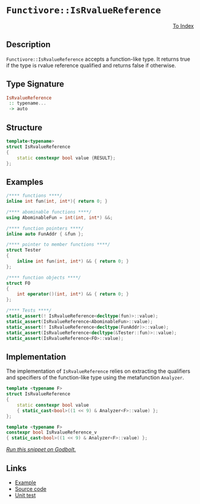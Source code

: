 <!-- Copyright 2024 Feng Mofan
SPDX-License-Identifier: Apache-2.0 -->

# `Functivore::IsRvalueReference`

<p style='text-align: right;'><a href="../../../facilities/metafunctions.md#is_rvalue_reference">To Index</a></p>

## Description

`Functivore::IsRvalueReference` accepts a function-like type. It returns true if the type is rvalue reference qualified and returns false if otherwise.

## Type Signature

```Haskell
IsRvalueReference
 :: typename...
 -> auto
```

## Structure

```C++
template<typename>
struct IsRvalueReference
{
    static constexpr bool value {RESULT};
};
```

## Examples

```C++
/**** functions ****/
inline int fun(int, int*){ return 0; }

/**** abominable functions ****/
using AbominableFun = int(int, int*) &&;

/**** function pointers ****/
inline auto FunAddr { &fun };

/**** pointer to member functions ****/
struct Tester
{
    inline int fun(int, int*) && { return 0; }
};

/**** function objects ****/
struct FO
{
    int operator()(int, int*) && { return 0; }
};

/**** Tests ****/
static_assert(! IsRvalueReference<decltype(fun)>::value);
static_assert(IsRvalueReference<AbominableFun>::value);
static_assert(! IsRvalueReference<decltype(FunAddr)>::value);
static_assert(IsRvalueReference<decltype(&Tester::fun)>::value);
static_assert(IsRvalueReference<FO>::value);
```

## Implementation

The implementation of `IsRvalueReference` relies on extracting the qualifiers and specifiers of the function-like type using the metafunction `Analyzer`.

```C++
template <typename F>
struct IsRvalueReference
{
    static constexpr bool value
    { static_cast<bool>((1 << 9) & Analyzer<F>::value) };
};

template <typename F>
constexpr bool IsRvalueReference_v
{ static_cast<bool>((1 << 9) & Analyzer<F>::value) };
```

[*Run this snippet on Godbolt.*](https://godbolt.org/#z:OYLghAFBqd5QCxAYwPYBMCmBRdBLAF1QCcAaPECAMzwBtMA7AQwFtMQByARg9KtQYEAysib0QXACx8BBAKoBnTAAUAHpwAMvAFYTStJg1DIApACYAQuYukl9ZATwDKjdAGFUtAK4sGe1wAyeAyYAHI%2BAEaYxBJcAJykAA6oCoRODB7evnrJqY4CQSHhLFExXPG2mPb5DEIETMQEmT5%2BXJXV6XUNBIVhkdGxCQr1jc3ZbcPdvcWlgwCUtqhexMjsHAD0AFTbO7t7%2B5vrJhoAgls7ANQAIpiJrozIeJgKF7tHp%2BcHX3vvJ8d/ZgAzMFkN4sBcTIC3MhhvhBJDsP9/p9NhcTsxaABPABe0VeO1%2BBEwLESBiJEKhBExd2YbAR/2GxC8DjRGJx0WUxFQRCpdwhAHYrPyrpCrKd/kSSWTMBS3LzGKwZQAlTAEUgXeW0zAAOl1J2IwAU9NOjOZBFZYnZxE53O51MwkLcKoIEH1ht12rmxr%2Bgv%2BF39F0mjmQFzQDGGmFUiWIgYI6BAIC8wQIgLMAH1zQA3MReGUmQVcWWOi6A/MiwFin3lysS4mkpjkx2axUXZ3q5tsD1uo2AxEmghMlnoy2461cnn2x3O10GhQeuYQswANnMK97SN9pwDsYbeBDYYjUZjsITScEqYzF2z3jzBaLUIucQFbguhcdxdLwtFG%2BrSNOkvrIkm3tLULgAMQYb1TSHNlRxAC5Ei8CJaD3C0sVHG0JzuR0IIRAUhV/cV/zraVgJpFtcPXftB3NYd0OiHCGE2b14MQ5DULoq1MLtbCoUovsfUrbcg1Qg8iSPWN40TZMLyzHMHS3AN8yE7cAzfKFizMZ8/VU/0IB03Tt3UtwPwhABWATDNUziMPHHiHT4yDewTa9cwM1SvUU/0y2/cUvwrP8TgA0jKRAlsAFliQg9swrYC46ho5YHIE6DaNghioUilgIPigczSShNmKok5WKQlCQxsjk7PlR0sv4jcVP9ET9wEQ9o0k08ZPTOSb3c5T3KM%2B8XzffkTK81T9PGqzjNMkwLIGwzKrHW0asyqKnOwFz5IW/1PJObcfICoj9oDLxUiMUMDAUBQM3tCkrlyxLiAcmt/JrYipQbBy5VimUwIAeW9Z6AEck2el4QbB558NXAGE1QO5iAbEgIC9AKv2os00KtHDAeK0r2Iq9LiEdLBQXlfTlzhkAEeiZHiFRtGBP68bmtDVrxPak9pPPbqr228aWZO3SRrG4WJp21SZofN95qmxbidJzByftSml2p2mkaIBm5iZrbevl3a%2BrewLtzO4JgEuphrtuvlIQegHfKrJ3kW%2BN2fldy4AEkpWJRh6hqfFtl%2BFF3e%2BX5a0%2BxtQvIuKwKgvKWS9hQlVczAVSoaIHgUwT3LZsTI3aiJUE8fmDfF5Sd2DNNRGGR1i88BEoGll84gXVdsdHHCEX13N25NvzCL%2BD7ALzGOFTj70C4khvaAuZPU/kjOs4YVY00zBqq73GvrYIeuS9oJuIBbx92%2BXTuMrcePnJANP%2B6Hz2w4JR/UWwVRWFJGU3hfp%2BI4%2BXYLhUC8KvGoLxv6nGCChEIFxkyAOARAZM6pkybC9IKC4z0CDLAYBcDQooBQimOiiC4TBi4sGCCQ%2BgcCQHpDAc/U45sLonFIeQ5CmAwLAPujAwQCDBBIMECgxcK5lwu3/pcIB1CBAIVQMmaItDg7/EgcEGUTAvBEHAsAk46B0AxkrqucR%2BCRFnAAckGRMY1FsBKHicRDgaFB0OAyRO5oAAqzwiQkz8o1LhUCZSwPETwtUXCCACNXB3SuGCsE4LwT5QehiiHWMDqgCI2hlYEDkfYzGLJHYePcrAzW9NUb%2BL4UEs%2BQilz4XQaqCJuCKwGJiUdYeRjLguOGGk34zU0zWyUI0CAYAwDzxTmnZez1V7fTJrQCm4i9a33kmjSs7TOnRBdAvQZmBM7DNWI6JhqAyHMFYewjavdMCzIcbuZAHTrqLJ6X05ZS9Vkrw2VCMZFN9maO0VMu%2BTt5kXO6Tcm8Qzs5KxVncNWzS3EJkmT3aZN5jn9lOecrpSyBm3LWQCvieNNpQr7k7DgCxaCcDMrwPwHAtCkFQJwEylhrCBiWCsPMQIeCkAIJoHFCwADWIAzKAm1PyMyZl%2BRcDMmYLgAAOYV5QzDSDxRwSQvAWASA0BoUgRKSVko4LwBQIBFVMuJTi0gcBYAwEQDTVRiE1QUAgGgEkdBoihEVJwVQwqlwAFolySAuMAZAIYpDajMLwTA%2BBtZ4HjG0fgggRBiHYFIGQghFAqHUDq0gug2gAHckaJE4DwXF%2BLCXMtJZwf6JrVEXFQFQC4DrnWuvdZ618kgfUXAgB4K19AdH0rmLwbVWgFgQCQJaxI1qyDmt7f2kAwApBmD4HQNxGqIARFzREchxBMQZt4PO5gi7/pJJScu0glq2CCH%2BgwLEuasARC8MANwYhaAau4LwLALBDDAHEAm/Az0bGZmeLmyMytVFrAZTIqVJKUIRCRoujwWBc0DjwHKm9pB33EGLkoG496jBQNADqhYVADCGgAGpPGTf9Gk27Q3CFEOIKNxHY1qFzUm/QD6UDWGsPoPAEQNWQAWAjUBnAnWwntqYSllgzAqrg8QINH62PtBSekFwDB3CeBaP4GT0x%2BhlCSCkNIAgxitFU3kdISnLEqbsJJgQXRRhyfGBJmxxmRg9CUTMAYExrOab0JMRoenZhcAWAoGlqwJBZo4ASpVubVVlsdS6t1HqvW1q0hAXAhASCLkBB59tzLdakAQJgJgWAYio1IOyyQXK4iAn5JIDQkgJVLgVWZJcCQpUytIHKxL2olxcCXMKuIYqlxmUkAKwrS5AsJtVeqzVjKUt6sNd241BBTXkEoEO5ttq2CcAaCwTM/InVMCthdeI2ouDahJf6uLIng3RpIxGiQ0gKNKCowm3Q47U1MHTTevzAXlW8FVQWqbRaS0hYrW60ED7XxxB23t%2Btja%2B3NoS2YNtI30N6p7ds8H0QZsWoR8O/7Rh4hcEVTQcZsjKCzoTauhoS6YNE/XZuhw27d3%2BwPUe59mBT3nsvdehld6H1PpJS%2ByT77r37dUN%2Bok27/25qAyBzEYG1gksg9BhlcGEOYCQ%2Bzi2o3MNMBw3hgjjAiOyHDWRi7shKPxpJbd2jRh6P8ZsEB1jOWOM0K4zxwEVw%2BNWAE0J6IR2xM5cM5ZvwEBXBObaIEWzymchqZqAH7T6mGBufsxZmoJmmhma097%2BP1mY8Gcc0n5zafg/6d84sZYPmPP6Gzf1lVnAfthc25bbbu2ND1ti9rBLSWYedoWOlzLAwcu1dlSAQEQPSs8riPyfkgIyuSFdW0V7ea1W2GGx23V%2BqjVLE%2B2a2bqP5t2o4MtytLAFCZhDJmbb0phh%2BoDSQINehiO68jfrmNV2jc6D76Qe7j3M0l/8zmgb%2BbC3mm%2B6oXfffQ/Y/L6YYUHDfPEcwQEQEaHBfLteHJtJHQdCAmIA/RIRIdeeINME/AgNMAAi7SdPHGdOdBdEnBlMnTEDdZJSnGDanfdQ9EnTnBnM9C9WgK9bdNnFDSXW9PAV9RwHnT9fnZAH9IXQQKoEXZjMXCXCDETGXXgOXFIBXYkJXM3WHVXdXTAfDQjGDa/UjW/E7Q3ajZ/AwM3Z3RjK3eAdjRITjDYE8Mw13N7YTUTa3TzKoIzX3f3LPQPRTXPdzSPcPLw/w3TXw2PFPToTPLIZPNwn3BPdPbPboCPFzGzIoEPYvLzQvSNZ7L/cvDgMtQAg/K8EAokMAmLc/FtRLWAlLdvDLLLSgPzOrOVMwIHaA3lUrLHDQaA/kVrMvN7TgIbLVKo3LEACfH1SQMrYVSQfkMVEVYVLoj/QEbI3o2fOAvzX1HomfZLdDBYODVIZwSQIAA)

## Links

- [Example](../../../code/facilities/metafunctions/functivore/is_rvalue_reference/implementation.hpp)
- [Source code](../../../../conceptrodon/functivore/is_rvalue_reference.hpp)
- [Unit test](../../../../tests/unit/metafunctions/functivore/is_rvalue_reference.test.hpp)
